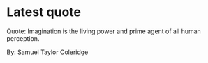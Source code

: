 # Latest quote 

Quote: Imagination is the living power and prime agent of all human perception. 

By: Samuel Taylor Coleridge